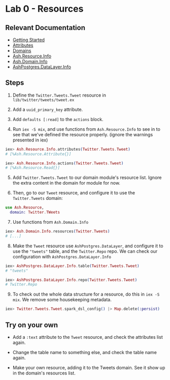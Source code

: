 # Lab 0 - Resources

## Relevant Documentation

- [Getting Started](https://hexdocs.pm/ash/3.0.0-rc.21/get-started.html)
- [Attributes](https://hexdocs.pm/ash/3.0.0-rc.21/attributes.html)
- [Domains](https://hexdocs.pm/ash/3.0.0-rc.21/domains.html)
- [Ash.Resource.Info](https://hexdocs.pm/ash/3.0.0-rc.21/Ash.Resource.Info.html)
- [Ash.Domain.Info](https://hexdocs.pm/ash/3.0.0-rc.21/Ash.Domain.Info.html)
- [AshPostgres.DataLayer.Info](https://hexdocs.pm/ash_postgres/2.0.0-rc.7/AshPostgres.DataLayer.Info.html)

## Steps

1. Define the `Twitter.Tweets.Tweet` resource in `lib/twitter/tweets/tweet.ex`

2. Add a `uuid_primary_key` attribute.

3. Add `defaults [:read]` to the `actions` block.

4. Run `iex -S mix`, and use functions from `Ash.Resource.Info` to see in  to see that we've defined the resource properly. (ignore the warnings presented in iex)

```elixir
iex> Ash.Resource.Info.attributes(Twitter.Tweets.Tweet)
# [%Ash.Resource.Attribute{}]
```

```elixir
iex> Ash.Resource.Info.actions(Twitter.Tweets.Tweet)
# [%Ash.Resource.Read{}]
```

5. Add `Twitter.Tweets.Tweet` to our domain module's resource list. Ignore the extra content in the domain for module for now.

6. Then, go to our `Tweet` resource, and configure it to use the `Twitter.Tweets` domain:

```elixir
use Ash.Resource,
  domain: Twitter.TWeets
```

7. Use functions from `Ash.Domain.Info`

```elixir
iex> Ash.Domain.Info.resources(Twitter.Tweets)
# [...]
```

8. Make the `Tweet` resource use `AshPostgres.DataLayer`, and configure it to use the `"tweets"` table, and the `Twitter.Repo` repo. We can check our configuration with `AshPostgres.DataLayer.Info`

```elixir
iex> AshPostgres.DataLayer.Info.table(Twitter.Tweets.Tweet)
# "tweets"
```

```elixir
iex> AshPostgres.DataLayer.Info.repo(Twitter.Tweets.Tweet)
# Twitter.Repo
```

9. To check out the whole data structure for a resource, do this in `iex -S mix`. We remove some housekeeping metadata.

```elixir
iex> Twitter.Tweets.Tweet.spark_dsl_config() |> Map.delete(:persist)
```

## Try on your own

- Add a `:text` attribute to the `Tweet` resource, and check the attributes list again.

- Change the table name to something else, and check the table name again.

- Make your own resource, adding it to the Tweets domain. See it show up in the domain's resources list.
